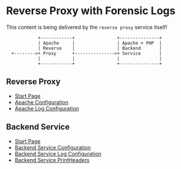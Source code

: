 # Reverse Proxy with Forensic Logs

This content is being delivered by the `reverse proxy` service itself! 

```
            +------------+                +---------------+
            | Apache     |                | Apache + PHP  |
            | Reverse    |                | Backend       |
  +-------->+ Proxy      +--------------->+ Service       |
            |            |                |               |
            +------------+                +---------------+

```

## Reverse Proxy
* [Start Page](/)
* [Apache Configuration](/backend/frontend-config.html)
* [Apache Log Configuration](/backend/frontend-logs.html)


## Backend Service
* [Start Page](/backend/)
* [Backend Service Configuration](/backend/backend-config.html)
* [Backend Service Log Configuration](/backend/backend-logs.html)
* [Backend Service PrintHeaders](/backend/printheader.php)


